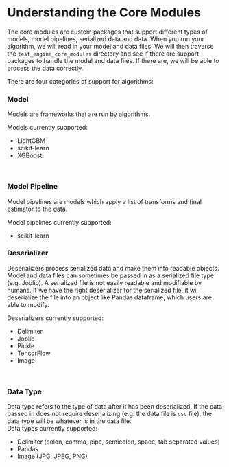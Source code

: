 # Understanding the Core Modules
The core modules are custom packages that support different types of models, model pipelines, serialized data and data. When you run your algorithm, we will read in your model and data files. We will then traverse the `test_engine_core_modules` directory and see if there are support packages to handle the model and data files. If there are, we will be able to process the data correctly.  

There are four categories of support for algorithms: 
<br>

### Model
Models are frameworks that are run by algorithms. 
<br>

Models currently supported:

- LightGBM
- scikit-learn
- XGBoost
<br>

### Model Pipeline
Model pipelines are models which apply a list of transforms and final estimator to the data.

Model pipelines currently supported:

- scikit-learn

### Deserializer
Deserializers process serialized data and make them into readable objects. Model and data files can sometimes be passed in as a serialized file type (e.g. Joblib). A serialized file is not easily readable and modifiable by humans. If we have the right deserializer for the serialized file, it wil deserialize the file into an object like Pandas dataframe, which users are able to modify. 
<br>

Deserializers currently supported:

- Delimiter
- Joblib
- Pickle
- TensorFlow
- Image

<br>

### Data Type
Data type refers to the type of data after it has been deserialized. If the data passed in does not require deserializing (e.g. the data file is `csv` file), the data type will be whatever is in the data file.<br>
Data types currently supported:

- Delimiter (colon, comma, pipe, semicolon, space, tab separated values)
- Pandas
- Image (JPG, JPEG, PNG)
<br>